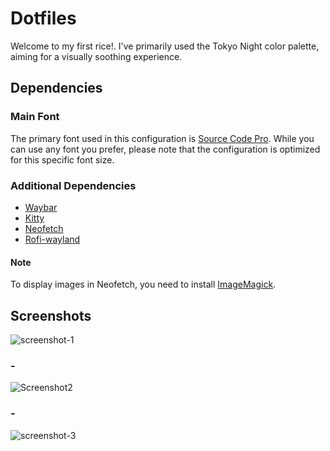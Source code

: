 # Dotfiles

Welcome to my first rice!. I've primarily used the Tokyo Night color palette, aiming for a visually soothing experience.

## Dependencies

### Main Font
The primary font used in this configuration is [Source Code Pro](https://github.com/adobe-fonts/source-code-pro). While you can use any font you prefer, please note that the configuration is optimized for this specific font size.

### Additional Dependencies
- [Waybar](https://github.com/Alexays/Waybar)
- [Kitty](https://github.com/kovidgoyal/kitty)
- [Neofetch](https://github.com/dylanaraps/neofetch)
- [Rofi-wayland](https://archlinux.org/packages/extra/x86_64/rofi-wayland/)

#### Note
To display images in Neofetch, you need to install [ImageMagick](https://archlinux.org/packages/extra/x86_64/imagemagick/).

## Screenshots

![screenshot-1](https://github.com/yazukyy/dotfiles/assets/172341595/8402809d-89f8-447f-8d8d-574188cbed54)

### -

![Screenshot2](https://github.com/yazukyy/dotfiles/assets/172341595/1d840b51-d77a-406e-896d-f26069e68701)

### -

![screenshot-3](https://github.com/yazukyy/dotfiles/assets/172341595/4d3d20ca-1a84-4269-aef4-2d5f1be6ac84)
